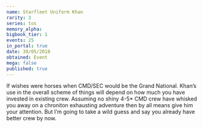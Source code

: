 ```yaml
---
name: Starfleet Uniform Khan
rarity: 3
series: tos
memory_alpha:
bigbook_tier: 1
events: 25
in_portal: true
date: 30/05/2018
obtained: Event
mega: false
published: true
---
```


If wishes were horses when CMD/SEC would be the Grand National. Khan’s use in the overall scheme of things will depend on how much you have invested in existing crew. Assuming no shiny 4-5* CMD crew have whisked you away on a chroniton exhausting adventure then by all means give him your attention. But I’m going to take a wild guess and say you already have better crew by now.
